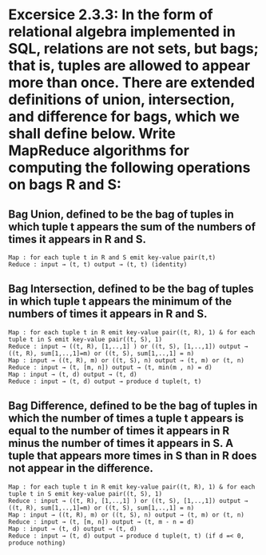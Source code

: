 # Excersice 2.3.3: In the form of relational algebra implemented in SQL, relations are not sets, but bags; that is, tuples are allowed to appear more than once. There are extended definitions of union, intersection, and difference for bags, which we shall define below. Write MapReduce algorithms for computing the following operations on bags R and S:

## Bag Union, defined to be the bag of tuples in which tuple t appears the sum of the numbers of times it appears in R and S.
    Map : for each tuple t in R and S emit key-value pair(t,t)
    Reduce : input → (t, t) output → (t, t) (identity)

## Bag Intersection, defined to be the bag of tuples in which tuple t appears the minimum of the numbers of times it appears in R and S.
    Map : for each tuple t in R emit key-value pair((t, R), 1) & for each tuple t in S emit key-value pair((t, S), 1)
    Reduce : input → ((t, R), [1,..,1] ) or ((t, S), [1,..,1]) output → ((t, R), sum[1,..,1]=m) or ((t, S), sum[1,..,1] = n)
    Map : input → ((t, R), m) or ((t, S), n) output → (t, m) or (t, n)
    Reduce : input → (t, [m, n]) output → (t, min(m , n) = d)
    Map : input → (t, d) output → (t, d)
    Reduce : input → (t, d) output → produce d tuple(t, t)

## Bag Difference, defined to be the bag of tuples in which the number of times a tuple t appears is equal to the number of times it appears in R minus the number of times it appears in S. A tuple that appears more times in S than in R does not appear in the difference.
    Map : for each tuple t in R emit key-value pair((t, R), 1) & for each tuple t in S emit key-value pair((t, S), 1)
    Reduce : input → ((t, R), [1,..,1] ) or ((t, S), [1,..,1]) output → ((t, R), sum[1,..,1]=m) or ((t, S), sum[1,..,1] = n)
    Map : input → ((t, R), m) or ((t, S), n) output → (t, m) or (t, n)
    Reduce : input → (t, [m, n]) output → (t, m - n = d)
    Map : input → (t, d) output → (t, d)
    Reduce : input → (t, d) output → produce d tuple(t, t) (if d =< 0, produce nothing)
